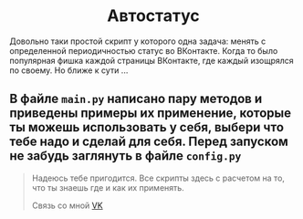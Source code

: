 <h1 align="center">Автостатус</h1>

Довольно таки простой скрипт у которого одна задача: менять с определенной периодичностью статус во ВКонтакте.
Когда то было популярная фишка каждой страницы ВКонтакте, где каждый изощрялся по своему. Но ближе к сути ...

В файле `main.py` написано пару методов и приведены примеры их применение, которые ты можешь использовать у себя, выбери что тебе надо и сделай для себя.
Перед запуском не забудь заглянуть в файле `config.py`
---

> Надеюсь тебе пригодится. Все скрипты здесь с расчетом на то, что ты знаешь где и как их применять.
> 
> Связь со мной [VK](https://vk.com/id755728119)
